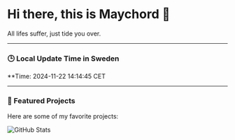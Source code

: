 # Hi there, this is Maychord 👋

All lifes suffer, just tide you over.

---

### 🕒 Local Update Time in Sweden
**Time: 2024-11-22 14:14:45 CET

---

### 🌟 Featured Projects
Here are some of my favorite projects:

![GitHub Stats](https://github-readme-stats.vercel.app/api?username=Maychord&show_icons=true&theme=radical)
